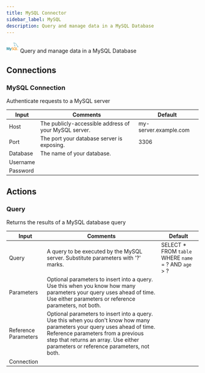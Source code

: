 ```yaml
---
title: MySQL Connector
sidebar_label: MySQL
description: Query and manage data in a MySQL Database
---
```


![MySQL](./assets/my-sql.png#connector-icon)
Query and manage data in a MySQL Database

## Connections

### MySQL Connection

Authenticate requests to a MySQL server

| Input    | Comments                                              | Default               |
| -------- | ----------------------------------------------------- | --------------------- |
| Host     | The publicly-accessible address of your MySQL server. | my-server.example.com |
| Port     | The port your database server is exposing.            | 3306                  |
| Database | The name of your database.                            |                       |
| Username |                                                       |                       |
| Password |                                                       |                       |

## Actions

### Query

Returns the results of a MySQL database query

| Input                | Comments                                                                                                                                                                                                                                              | Default                                               |
| -------------------- | ----------------------------------------------------------------------------------------------------------------------------------------------------------------------------------------------------------------------------------------------------- | ----------------------------------------------------- |
| Query                | A query to be executed by the MySQL server. Substitute parameters with '?' marks.                                                                                                                                                                     | SELECT \* FROM `table` WHERE `name` = ? AND `age` > ? |
| Parameters           | Optional parameters to insert into a query. Use this when you know how many parameters your query uses ahead of time. Use either parameters or reference parameters, not both.                                                                        |                                                       |
| Reference Parameters | Optional parameters to insert into a query. Use this when you don't know how many parameters your query uses ahead of time. Reference parameters from a previous step that returns an array. Use either parameters or reference parameters, not both. |                                                       |
| Connection           |                                                                                                                                                                                                                                                       |                                                       |
